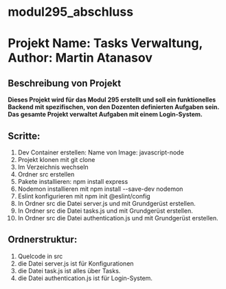 # modul295_abschluss

# Projekt Name: Tasks Verwaltung, Author: Martin Atanasov

## Beschreibung von Projekt

**Dieses Projekt wird für das Modul 295 erstellt und soll ein funktionelles Backend mit spezifischen, von den Dozenten definierten Aufgaben sein. Das gesamte Projekt verwaltet Aufgaben mit einem Login-System.**

## Scritte:
1. Dev Container erstellen: Name von Image: javascript-node
2. Projekt klonen mit git clone
3. Im Verzeichnis wechseln
4. Ordner src erstellen
5. Pakete installieren: npm install express
6. Nodemon installieren mit npm install --save-dev nodemon
7. Eslint konfigurieren mit npm init @eslint/config
8. In Ordner src die Datei server.js und mit Grundgerüst erstellen.
9. In Ordner src die Datei tasks.js und mit Grundgerüst erstellen.
10. In Ordner src die Datei authentication.js und mit Grundgerüst erstellen.

## Ordnerstruktur:
1. Quelcode in src
2. die Datei server.js ist für Konfigurationen
3. die Datei task.js ist alles über Tasks.
4. die Datei authentication.js ist für Login-System.




